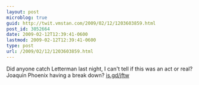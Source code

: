 ```yaml
---
layout: post
microblog: true
guid: http://twit.vmstan.com/2009/02/12/1203603859.html
post_id: 3052664
date: 2009-02-12T12:39:41-0600
lastmod: 2009-02-12T12:39:41-0600
type: post
url: /2009/02/12/1203603859.html
---
```

Did anyone catch Letterman last night, I can't tell if this was an act or real? Joaquin Phoenix having a break down? [is.gd/jftw](http://is.gd/jftw)
